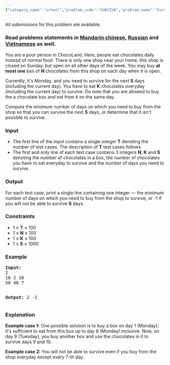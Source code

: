 ```yaml
---
{"category_name":"school","problem_code":"SURVIVE","problem_name":"Survive in ChocoLand","languages_supported":{"0":"C","1":"CPP14","2":"JAVA","3":"PYTH","4":"PYTH 3.5","5":"PYPY","6":"CS2","7":"PAS fpc","8":"PAS gpc","9":"RUBY","10":"PHP","11":"GO","12":"NODEJS","13":"HASK","14":"rust","15":"SCALA","16":"swift","17":"D","18":"PERL","19":"FORT","20":"WSPC","21":"ADA","22":"CAML","23":"ICK","24":"BF","25":"ASM","26":"CLPS","27":"PRLG","28":"ICON","29":"SCM qobi","30":"PIKE","31":"ST","32":"NICE","33":"LUA","34":"BASH","35":"NEM","36":"LISP sbcl","37":"LISP clisp","38":"SCM guile","39":"JS","40":"ERL","41":"TCL","42":"kotlin","43":"PERL6","44":"TEXT","45":"SCM chicken","46":"CLOJ","47":"COB","48":"FS"},"max_timelimit":1,"source_sizelimit":50000,"problem_author":"sidhant007","problem_tester":"kingofnumbers","date_added":"20-01-2018","tags":{"0":"cook90","1":"easy","2":"greedy","3":"sidhant007"},"editorial_url":"https://discuss.codechef.com/problems/SURVIVE","time":{"view_start_date":1516559400,"submit_start_date":1516559400,"visible_start_date":1516559400,"end_date":1735669800},"is_direct_submittable":false,"layout":"problem"}
---
```

<span class="solution-visible-txt">All submissions for this problem are available.</span><h3>Read problems statements in <a target="_blank" 
href="http://www.codechef.com/download/translated/COOK90/mandarin/SURVIVE.pdf">Mandarin chinese</a>, <a target="_blank" 
href="http://www.codechef.com/download/translated/COOK90/russian/SURVIVE.pdf">Russian</a> and <a target="_blank" 
href="http://www.codechef.com/download/translated/COOK90/vietnamese/SURVIVE.pdf">Vietnamese</a> as well.</h3>

<p>
You are a poor person in ChocoLand. Here, people eat chocolates daily instead of normal food. There is only one shop near your home; this shop is closed on Sunday, but open on all other days of the week. You may buy <b>at most one</b> box of <b>N</b> chocolates from this shop on each day when it is open.
</p>

<p>
Currently, it's Monday, and you need to survive for the next <b>S</b> days (including the current day). You have to eat <b>K</b> chocolates everyday (including the current day) to survive. Do note that you are allowed to buy the a chocolate box and eat from it on the same day.
</p>

<p>
Compute the minimum number of days on which you need to buy from the shop so that you can survive the next <b>S</b> days, or determine that it isn't possible to survive.
</p>

<h3>Input</h3>
<ul>
<li>The first line of the input contains a single integer <b>T</b> denoting the number of test cases. The description of <b>T</b> test cases follows.</li>
<li>The first and only line of each test case contains 3 integers <b>N</b>, <b>K</b> and <b>S</b> denoting the number of chocolates in a box, the number of chocolates you have to eat everyday to survive and the number of days you need to survive.</li>
</ul>

<h3>Output</h3>
<p>For each test case, print a single line containing one integer — the minimum number of days on which you need to buy from the shop to survive, or -1 if you will not be able to survive <b>S</b> days.</p>

<h3>Constraints</h3>
<ul>
<li>1 ≤ <b>T</b> ≤ 100</li>
<li>1 ≤ <b>N</b> ≤ 100</li>
<li>1 ≤ <b>K</b> ≤ 100</li>
<li>1 ≤ <b>S</b> ≤ 1000</li>
</ul>

<h3>Example</h3>
<pre><b>Input:</b>
2
16 2 10
50 48 7

<b>Output:</b>
2
-1
</pre>

<h3>Explanation</h3>
<p><b>Example case 1:</b> One possible solution is to buy a box on day 1 (Monday); it's sufficient to eat from this box up to day 8 (Monday) inclusive. Now, on day 9 (Tuesday), you buy another box and use the chocolates in it to survive days 9 and 10.</p>
<p><b>Example case 2:</b> You will not be able to survive even if you buy from the shop everyday except every 7-th day.</p>
